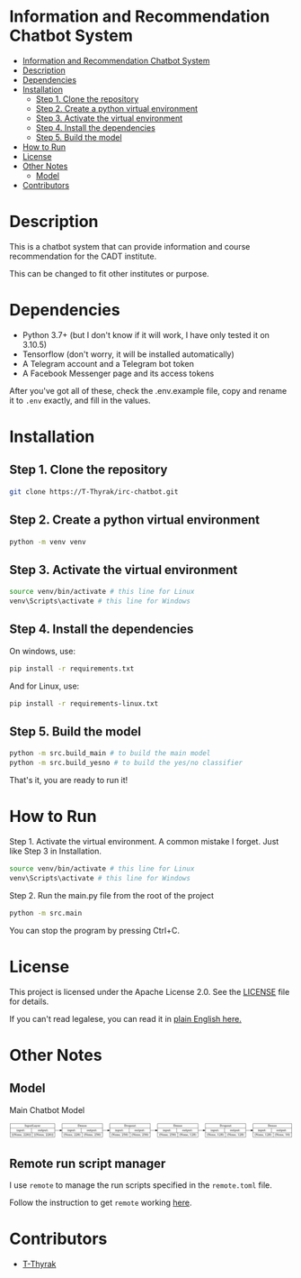 # Information and Recommendation Chatbot System

- [Information and Recommendation Chatbot System](#information-and-recommendation-chatbot-system)
- [Description](#description)
- [Dependencies](#dependencies)
- [Installation](#installation)
  - [Step 1. Clone the repository](#step-1-clone-the-repository)
  - [Step 2. Create a python virtual environment](#step-2-create-a-python-virtual-environment)
  - [Step 3. Activate the virtual environment](#step-3-activate-the-virtual-environment)
  - [Step 4. Install the dependencies](#step-4-install-the-dependencies)
  - [Step 5. Build the model](#step-5-build-the-model)
- [How to Run](#how-to-run)
- [License](#license)
- [Other Notes](#other-notes)
  - [Model](#model)
- [Contributors](#contributors)

# Description
This is a chatbot system that can provide information and course recommendation for the CADT institute.

This can be changed to fit other institutes or purpose.

# Dependencies
- Python 3.7+ (but I don't know if it will work, I have only tested it on 3.10.5)
- Tensorflow (don't worry, it will be installed automatically)
- A Telegram account and a Telegram bot token
- A Facebook Messenger page and its access tokens

After you've got all of these, check the .env.example file, copy and rename it to `.env` exactly, and fill in the values.

# Installation
## Step 1. Clone the repository
```bash
git clone https://T-Thyrak/irc-chatbot.git
```

## Step 2. Create a python virtual environment
```bash
python -m venv venv
```

## Step 3. Activate the virtual environment
```bash
source venv/bin/activate # this line for Linux
venv\Scripts\activate # this line for Windows
```

## Step 4. Install the dependencies
On windows, use:
```bash
pip install -r requirements.txt
```

And for Linux, use:
```bash
pip install -r requirements-linux.txt
```

## Step 5. Build the model
```bash
python -m src.build_main # to build the main model
python -m src.build_yesno # to build the yes/no classifier
```
That's it, you are ready to run it!

# How to Run
Step 1. Activate the virtual environment. A common mistake I forget. Just like Step 3 in Installation.
```bash
source venv/bin/activate # this line for Linux
venv\Scripts\activate # this line for Windows
```

Step 2. Run the main.py file from the root of the project
```bash
python -m src.main
```

You can stop the program by pressing Ctrl+C.

# License
This project is licensed under the Apache License 2.0. See the [LICENSE](LICENSE) file for details.

If you can't read legalese, you can read it in [plain English here.](https://tldrlegal.com/license/apache-license-2.0-(apache-2.0))

# Other Notes
## Model
Main Chatbot Model

![Model](model.png)

## Remote run script manager
I use `remote` to manage the run scripts specified in the `remote.toml` file.

Follow the instruction to get `remote` working [here](https://github.com/kuroyuki-kaze/remote).

# Contributors
- [T-Thyrak](https://github.com/T-Thyrak)